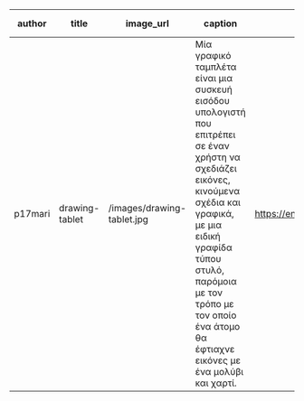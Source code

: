 | author | title | image_url | caption | licence_url | licence text | categories | tags |
| ------ | ----- | ---------- |------- | ----------- | ------------ | ---------- | ---- |
|p17mari|drawing-tablet|/images/drawing-tablet.jpg|Μία γραφικό ταμπλέτα είναι μια συσκευή εισόδου υπολογιστή που επιτρέπει σε έναν χρήστη να σχεδιάζει εικόνες, κινούμενα σχέδια και γραφικά, με μια ειδική γραφίδα τύπου στυλό, παρόμοια με τον τρόπο με τον οποίο ένα άτομο θα έφτιαχνε εικόνες με ένα μολύβι και χαρτί.|https://en.wikipedia.org/wiki/File:Wacom_Bamboo_Capture_tablet_and_pen.jpg|Courtesy of wikimedia|input device|drawing-tablet|
